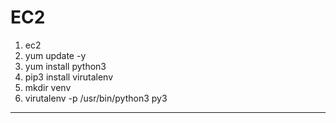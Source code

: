# EC2

1. ec2
2. yum update -y
3. yum install python3
4. pip3 install virutalenv
5. mkdir venv
6. virutalenv -p /usr/bin/python3 py3
---


